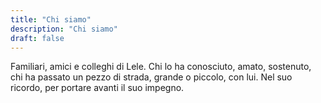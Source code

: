 ```yaml
---
title: "Chi siamo"
description: "Chi siamo"
draft: false
---
```


Familiari, amici e colleghi di Lele. Chi lo ha conosciuto, amato, sostenuto, chi ha passato un pezzo di strada, grande o piccolo, con lui. Nel suo ricordo, per portare avanti il suo impegno.